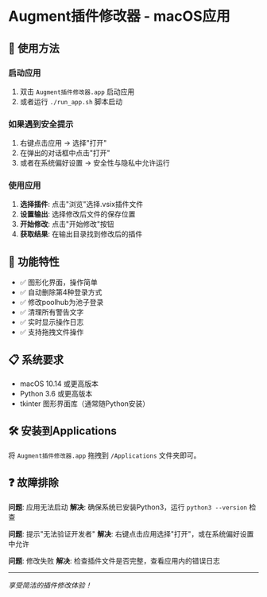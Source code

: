 # Augment插件修改器 - macOS应用

## 🚀 使用方法

### 启动应用
1. 双击 `Augment插件修改器.app` 启动应用
2. 或者运行 `./run_app.sh` 脚本启动

### 如果遇到安全提示
1. 右键点击应用 → 选择"打开"
2. 在弹出的对话框中点击"打开"
3. 或者在系统偏好设置 → 安全性与隐私中允许运行

### 使用应用
1. **选择插件**: 点击"浏览"选择.vsix插件文件
2. **设置输出**: 选择修改后文件的保存位置
3. **开始修改**: 点击"开始修改"按钮
4. **获取结果**: 在输出目录找到修改后的插件

## 🔧 功能特性

- ✅ 图形化界面，操作简单
- ✅ 自动删除第4种登录方式
- ✅ 修改poolhub为池子登录
- ✅ 清理所有警告文字
- ✅ 实时显示操作日志
- ✅ 支持拖拽文件操作

## 📋 系统要求

- macOS 10.14 或更高版本
- Python 3.6 或更高版本
- tkinter 图形界面库（通常随Python安装）

## 🛠️ 安装到Applications

将 `Augment插件修改器.app` 拖拽到 `/Applications` 文件夹即可。

## ❓ 故障排除

**问题**: 应用无法启动
**解决**: 确保系统已安装Python3，运行 `python3 --version` 检查

**问题**: 提示"无法验证开发者"
**解决**: 右键点击应用选择"打开"，或在系统偏好设置中允许

**问题**: 修改失败
**解决**: 检查插件文件是否完整，查看应用内的错误日志

---
*享受简洁的插件修改体验！*
